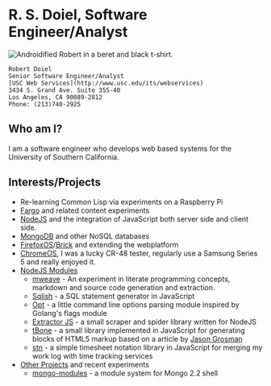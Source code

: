 R. S. Doiel, Software Engineer/Analyst
======================================
    
![Androidified Robert in a beret and black t-shirt.](http://www.gravatar.com/avatar/60c7b20527f236c7156a85772a97430f.png "When I press keys letters and punctuation sometimes appear on the surface.")


    Robert Doiel
    Senior Software Engineer/Analyst
    [USC Web Services](http://www.usc.edu/its/webservices)
    3434 S. Grand Ave. Suite 355-40
    Los Angeles, CA 90089-2812
    Phone: (213)740-2925


## Who am I?

I am a software engineer who develops web based systems for the University of Southern California.

## Interests/Projects

+ Re-learning Common Lisp via experiments on a Raspberry Pi
+ [Fargo](http://fargo.io "A web based outliner that can connect to blogs") and related content experiments
+ [NodeJS](http://nodejs.org) and the integration of JavaScript both server side and client side.
+ [MongoDB](http://mongodb.org) and other NoSQL databases
+ [FirefoxOS](https://developer.mozilla.org/en-US/docs/Mozilla/Firefox_OS)/[Brick](http://mozilla.github.io/brick) and extending the webplatform
+ [ChromeOS](http://www.google.com/chromeos), I was a lucky CR-48 tester, regularly use a Samsung Series 5 and really enjoyed it.
+ [NodeJS Modules](https://npmjs.org/~rsdoiel)
    - [mweave](https://github.com/rsdoiel/mweave) - An experiment in literate programming concepts, markdown and source code generation and extraction.
    - [Sqlish](https://github.com/rsdoiel/sqlish) - a SQL statement generator in JavaScript
    - [Opt](https://github.com/rsdoiel/opt) - a little command line options parsing module inspired by Golang's flags module
    - [Extractor JS](https://github.com/rsdoiel/extractor-js) - a small scraper and spider library written for NodeJS
    - [tBone](https://github.com/rsdoiel/tbone) - a small library implemented in JavaScript for generating blocks of HTML5 markup based on a article by [Jason Grosman](http://www.npr.org/blogs/inside/2011/02/02/126312263/behind-the-code-avoiding-spaghetti-html) 
    - [stn](https://github.com/rsdoiel/stn) - a simple timesheet notation library in JavaScript for merging my work log with time tracking services
+ [Other Projects](https://github.com/rsdoiel?tab=repositories) and recent experiments
    - [mongo-modules](https://github.com/rsdoiel/mongo-modules) - a module system for Mongo 2.2 shell


<recent-activity></recent-activity>
